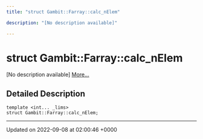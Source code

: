 ```yaml
---
title: "struct Gambit::Farray::calc_nElem"

description: "[No description available]"

---
```


# struct Gambit::Farray::calc_nElem



[No description available] [More...](#detailed-description)

## Detailed Description

```
template <int... _lims>
struct Gambit::Farray::calc_nElem;
```

-------------------------------

Updated on 2022-09-08 at 02:00:46 +0000